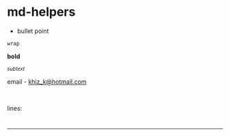 # md-helpers

* bullet point 

`wrap`

**bold**

<sub><i>subtext</i></sub>

email - <khiz_k@hotmail.com>

<br/>

lines:
#
---

